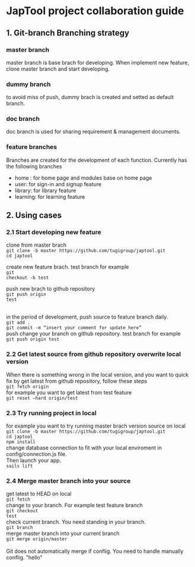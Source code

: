 
<h1>JapTool project collaboration guide</h1>


<h2>1. Git-branch Branching strategy</h2>

<h3>master branch</h3>
master branch is base brach for developing. When implement new feature, clone master branch and start developing.

<h3>dummy branch</h3>
to avoid miss of push, dummy brach is created and setted as default branch.

<h3>doc branch</h3>
doc branch is used for sharing requirement & management documents.

<h3>feature branches</h3>
Branches are created for the development of each function. Currently has the following branches
<ul>
  <li>home : for home page and modules base on home page</li>
  <li>user: for sign-in and signup feature</li>
  <li>library: for library feature</li>
  <li>learning: for learning feature</li>
</ul>

<h2>2. Using cases </h2>
<h3>2.1 Start developing new feature</h3>
clone from master brach <br>
<code>git clone -b master https://github.com/tugigroup/japtool.git</code><br>
<code>cd japtool</code><br>

create new feature brach. test branch for example<br>
<code>git checkout -b test</code>

push new brach to github repository<br>
<code>git push origin test</code>

<br>
in the period of development, push source to feature branch daily.
<br>
<code>git add .</code><br>
<code>git commit -m “insert your comment for update here”</code><br>
push change your branch on github repository. test branch for example<br>
<code>git push origin test</code><br>

<h3>2.2 Get latest source from github repository overwrite local version</h3>
When there is something wrong in the local version, and you want to quick fix by get latest from github repository, follow these steps
<br>
<code>git fetch origin</code><br>
for example you want to get latest from test feature<br>
<code>git reset —hard origin/test</code><br>

<h3>2.3 Try running project in local</h3>
for example you want to try running master brach version source on local <br>
<code>git clone -b master https://github.com/tugigroup/japtool.git</code><br>
<code>cd japtool</code><br>
<code>npm install</code><br>
change database connection to fit with your local enviroment in config/connection.js file.<br>
Then launch your app. <br>
<code>sails lift</code><br>


<h3>2.4 Merge master branch into your source</h3>

get latest to HEAD on local<br>
<code>git fetch</code><br>
change to your branch. For example test feature branch<br>
<code>git checkout test</code><br>
check current branch. You need standing in your branch.<br>
<code>git branch</code><br>
merge master branch into your current branch<br>
<code>git merge origin/master</code><br>
<br>
Git does not automatically merge if conflig. You need to handle manually conflig.
"hello" 
